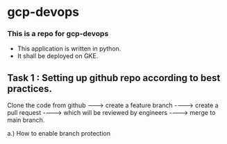 # gcp-devops
### This is a repo for gcp-devops ###

- This application is written in python.
- It shall be deployed on GKE.

Task 1 : Setting up github repo according to best practices.
-------------------------------------------------------------

Clone the code from github --->  create a feature branch  ----> create a pull request ----> which will be reviewed by engineers ----> merge to main branch.

a.) How to enable branch protection 
